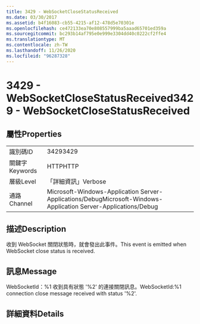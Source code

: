 ```yaml
---
title: 3429 - WebSocketCloseStatusReceived
ms.date: 03/30/2017
ms.assetid: b4f16083-cb55-4215-af12-478d5e70301e
ms.openlocfilehash: ce472133ea70e808557999ba5aaad65701ed359a
ms.sourcegitcommit: bc293b14af795e0e999e3304dd40c0222cf2ffe4
ms.translationtype: MT
ms.contentlocale: zh-TW
ms.lasthandoff: 11/26/2020
ms.locfileid: "96287328"
---
```

# <a name="3429---websocketclosestatusreceived"></a><span data-ttu-id="b7ceb-102">3429 - WebSocketCloseStatusReceived</span><span class="sxs-lookup"><span data-stu-id="b7ceb-102">3429 - WebSocketCloseStatusReceived</span></span>

## <a name="properties"></a><span data-ttu-id="b7ceb-103">屬性</span><span class="sxs-lookup"><span data-stu-id="b7ceb-103">Properties</span></span>  
  
|||  
|-|-|  
|<span data-ttu-id="b7ceb-104">識別碼</span><span class="sxs-lookup"><span data-stu-id="b7ceb-104">ID</span></span>|<span data-ttu-id="b7ceb-105">3429</span><span class="sxs-lookup"><span data-stu-id="b7ceb-105">3429</span></span>|  
|<span data-ttu-id="b7ceb-106">關鍵字</span><span class="sxs-lookup"><span data-stu-id="b7ceb-106">Keywords</span></span>|<span data-ttu-id="b7ceb-107">HTTP</span><span class="sxs-lookup"><span data-stu-id="b7ceb-107">HTTP</span></span>|  
|<span data-ttu-id="b7ceb-108">層級</span><span class="sxs-lookup"><span data-stu-id="b7ceb-108">Level</span></span>|<span data-ttu-id="b7ceb-109">「詳細資訊」</span><span class="sxs-lookup"><span data-stu-id="b7ceb-109">Verbose</span></span>|  
|<span data-ttu-id="b7ceb-110">通路</span><span class="sxs-lookup"><span data-stu-id="b7ceb-110">Channel</span></span>|<span data-ttu-id="b7ceb-111">Microsoft-Windows-Application Server-Applications/Debug</span><span class="sxs-lookup"><span data-stu-id="b7ceb-111">Microsoft-Windows-Application Server-Applications/Debug</span></span>|  
  
## <a name="description"></a><span data-ttu-id="b7ceb-112">描述</span><span class="sxs-lookup"><span data-stu-id="b7ceb-112">Description</span></span>  

 <span data-ttu-id="b7ceb-113">收到 WebSocket 關閉狀態時，就會發出此事件。</span><span class="sxs-lookup"><span data-stu-id="b7ceb-113">This event is emitted when WebSocket close status is received.</span></span>  
  
## <a name="message"></a><span data-ttu-id="b7ceb-114">訊息</span><span class="sxs-lookup"><span data-stu-id="b7ceb-114">Message</span></span>  

 <span data-ttu-id="b7ceb-115">WebSocketId：%1 收到具有狀態 '%2' 的連接關閉訊息。</span><span class="sxs-lookup"><span data-stu-id="b7ceb-115">WebSocketId:%1 connection close message received with status '%2'.</span></span>  
  
## <a name="details"></a><span data-ttu-id="b7ceb-116">詳細資料</span><span class="sxs-lookup"><span data-stu-id="b7ceb-116">Details</span></span>
